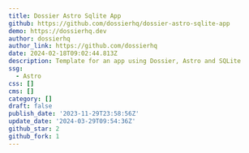 ```yaml
---
title: Dossier Astro Sqlite App
github: https://github.com/dossierhq/dossier-astro-sqlite-app
demo: https://dossierhq.dev
author: dossierhq
author_link: https://github.com/dossierhq
date: 2024-02-18T09:02:44.813Z
description: Template for an app using Dossier, Astro and SQLite
ssg:
  - Astro
css: []
cms: []
category: []
draft: false
publish_date: '2023-11-29T23:58:56Z'
update_date: '2024-03-29T09:54:36Z'
github_star: 2
github_fork: 1
---
```

